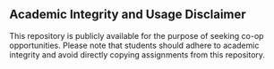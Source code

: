 ## Academic Integrity and Usage Disclaimer

This repository is publicly available for the purpose of seeking co-op opportunities. Please note that students should adhere to academic integrity and avoid directly copying assignments from this repository.
